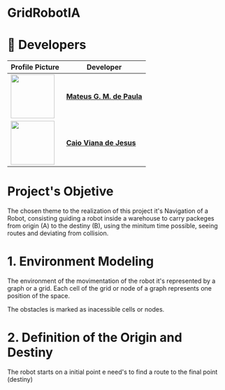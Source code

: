 # GridRobotIA
 
# 👥 Developers  

| Profile Picture | Developer |
|---------------|------------|
| <img src="https://github.com/wavering-ruby.png" width="100"> | **[Mateus G. M. de Paula](https://github.com/wavering-ruby)** |
| <img src="https://github.com/caiovj18.png" width="100"> | **[Caio Viana de Jesus](https://github.com/caiovj18)** |

# Project's Objetive

The chosen theme to the realization of this project it's Navigation of a Robot, consisting guiding a robot inside a warehouse to carry packeges from origin (A) to the destiny (B), using the minitum time possible, seeing routes and deviating from collision.

# 1. Environment Modeling

The environment of the movimentation of the robot it's represented by a graph or a grid. Each cell of the grid or node of a graph represents one position of the space.

The obstacles is marked as inacessible cells or nodes.

# 2. Definition of the Origin and Destiny

The robot starts on a initial point e need's to find a route to the final point (destiny)
